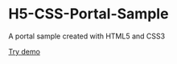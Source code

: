 # H5-CSS-Portal-Sample
A portal sample created with HTML5 and CSS3

<a href="https://htmlpreview.github.io/?https://raw.githubusercontent.com/Bing-Xia/H5-CSS-Portal-Sample/master/index.html">Try demo</a>
